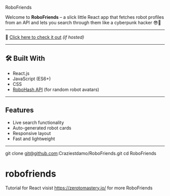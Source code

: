 RoboFriends

Welcome to **RoboFriends** – a slick little React app that fetches robot profiles from an API and lets you search through them like a cyberpunk hacker 😎🧠

---

🔗 [Click here to check it out](https://craziestdamo.github.io/RoboFriends) *(if hosted)*

---

## 🛠️ Built With

-  React.js
-  JavaScript (ES6+)
-  CSS
-  [RoboHash API](https://robohash.org) (for random robot avatars)

---

##  Features

-  Live search functionality
-  Auto-generated robot cards
-  Responsive layout
-  Fast and lightweight

---

git clone git@github.com:Craziestdamo/RoboFriends.git
cd RoboFriends


# robofriends
Tutorial for React visist https://zerotomastery.io/ for more RoboFriends

